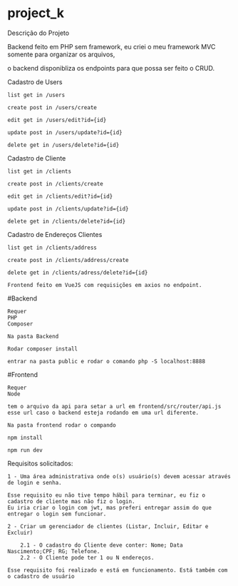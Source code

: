 # project_k

Descrição do Projeto

Backend feito em PHP sem framework, eu criei o meu framework MVC somente para organizar os arquivos,

o backend disponibliza os endpoints para que possa ser feito o CRUD.

Cadastro de Users

    list get in /users

    create post in /users/create

    edit get in /users/edit?id={id}

    update post in /users/update?id={id}

    delete get in /users/delete?id={id}

Cadastro de Cliente

    list get in /clients

    create post in /clients/create

    edit get in /clients/edit?id={id}

    update post in /clients/update?id={id}

    delete get in /clients/delete?id={id}

Cadastro de Endereços Clientes

    list get in /clients/address

    create post in /clients/address/create

    delete get in /clients/adress/delete?id={id}

    Frontend feito em VueJS com requisições em axios no endpoint.

#Backend

    Requer 
    PHP
    Composer

    Na pasta Backend

    Rodar composer install

    entrar na pasta public e rodar o comando php -S localhost:8888

#Frontend

    Requer 
    Node

    tem o arquivo da api para setar a url em frontend/src/router/api.js
    esse url caso o backend esteja rodando em uma url diferente.

    Na pasta frontend rodar o compando 

    npm install

    npm run dev

Requisitos solicitados:

    1 - Uma área administrativa onde o(s) usuário(s) devem acessar através de login e senha.

    Esse requisito eu não tive tempo hábil para terminar, eu fiz o cadastro de cliente mas não fiz o login.
    Eu iria criar o login com jwt, mas preferi entregar assim do que entregar o login sem funcionar.

    2 - Criar um gerenciador de clientes (Listar, Incluir, Editar e Excluir)

        2.1 - O cadastro do Cliente deve conter: Nome; Data Nascimento;CPF; RG; Telefone.
        2.2 - O Cliente pode ter 1 ou N endereços.

    Esse requisito foi realizado e está em funcionamento. Está também com o cadastro de usuário



